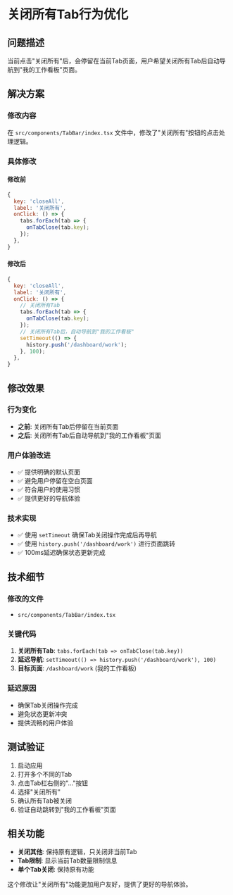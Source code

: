 # 关闭所有Tab行为优化

## 问题描述
当前点击"关闭所有"后，会停留在当前Tab页面，用户希望关闭所有Tab后自动导航到"我的工作看板"页面。

## 解决方案

### 修改内容
在 `src/components/TabBar/index.tsx` 文件中，修改了"关闭所有"按钮的点击处理逻辑。

### 具体修改

#### 修改前
```javascript
{
  key: 'closeAll',
  label: '关闭所有',
  onClick: () => {
    tabs.forEach(tab => {
      onTabClose(tab.key);
    });
  },
}
```

#### 修改后
```javascript
{
  key: 'closeAll',
  label: '关闭所有',
  onClick: () => {
    // 关闭所有Tab
    tabs.forEach(tab => {
      onTabClose(tab.key);
    });
    // 关闭所有Tab后，自动导航到"我的工作看板"
    setTimeout(() => {
      history.push('/dashboard/work');
    }, 100);
  },
}
```

## 修改效果

### 行为变化
- **之前**: 关闭所有Tab后停留在当前页面
- **之后**: 关闭所有Tab后自动导航到"我的工作看板"页面

### 用户体验改进
- ✅ 提供明确的默认页面
- ✅ 避免用户停留在空白页面
- ✅ 符合用户的使用习惯
- ✅ 提供更好的导航体验

### 技术实现
- ✅ 使用 `setTimeout` 确保Tab关闭操作完成后再导航
- ✅ 使用 `history.push('/dashboard/work')` 进行页面跳转
- ✅ 100ms延迟确保状态更新完成

## 技术细节

### 修改的文件
- `src/components/TabBar/index.tsx`

### 关键代码
1. **关闭所有Tab**: `tabs.forEach(tab => onTabClose(tab.key))`
2. **延迟导航**: `setTimeout(() => history.push('/dashboard/work'), 100)`
3. **目标页面**: `/dashboard/work` (我的工作看板)

### 延迟原因
- 确保Tab关闭操作完成
- 避免状态更新冲突
- 提供流畅的用户体验

## 测试验证
1. 启动应用
2. 打开多个不同的Tab
3. 点击Tab栏右侧的"..."按钮
4. 选择"关闭所有"
5. 确认所有Tab被关闭
6. 验证自动跳转到"我的工作看板"页面

## 相关功能
- **关闭其他**: 保持原有逻辑，只关闭非当前Tab
- **Tab限制**: 显示当前Tab数量限制信息
- **单个Tab关闭**: 保持原有功能

这个修改让"关闭所有"功能更加用户友好，提供了更好的导航体验。
